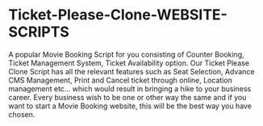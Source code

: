 # Ticket-Please-Clone-WEBSITE-SCRIPTS
A popular Movie Booking Script for you consisting of Counter Booking, Ticket Management System, Ticket Availability option. Our Ticket Please Clone Script has all the relevant features such as Seat Selection, Advance CMS Management, Print and Cancel ticket through online, Location management etc… which would result in bringing a hike to your business career. Every business wish to be one or other way the same and if you want to start a Movie Booking website, this will be the best way you have chosen.
